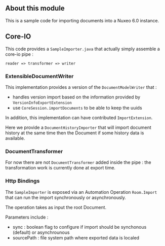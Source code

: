 

## About this module

This is a sample code for importing documents into a Nuxeo 6.0 instance.

## Core-IO 

This code provides a `SampleImporter.java` that actually simply assemble a core-io pipe :

    reader => transformer => writer

### ExtensibleDocumentWriter

This implementation provides a version of the `DocumentModelWriter` that :

 - handles version import based on the information provided by `VersionInfoExportExtension`
 - use `CoreSession.importDocuments` to be able to keep the uuids 

In addition, this implementation can have contributed `ImportExtension`.

Here we provide a `DocumentHistoryImporter` that will import document history at the same time then the Document if some history data is available.

### DocumentTransformer

For now there are not `DocumentTransformer` added inside the pipe : the transformation work is currently done at export time.

### Http Bindings

The `SampleImporter` is exposed via an Automation Operation `Room.Import` that can run the import synchronously or asynchronously.

The operation takes as input the root Document.

Parameters include :

 - sync : boolean flag to configure if import should be synchonous (default) or asynchrounous
 - sourcePath : file system path where exported data is localed


 





